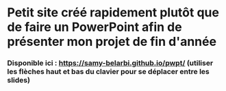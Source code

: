 # Petit site créé rapidement plutôt que de faire un PowerPoint afin de présenter mon projet de fin d'année

### Disponible ici : https://samy-belarbi.github.io/pwpt/ (utiliser les flèches haut et bas du clavier pour se déplacer entre les slides)
